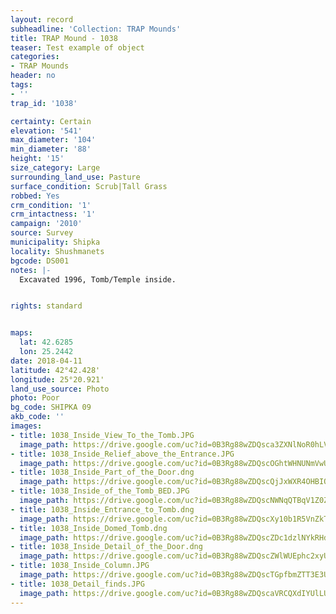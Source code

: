 ```yaml
---
layout: record
subheadline: 'Collection: TRAP Mounds'
title: TRAP Mound - 1038
teaser: Test example of object
categories:
- TRAP Mounds
header: no
tags:
- ''
trap_id: '1038'

certainty: Certain
elevation: '541'
max_diameter: '104'
min_diameter: '88'
height: '15'
size_category: Large
surrounding_land_use: Pasture
surface_condition: Scrub|Tall Grass
robbed: Yes
crm_condition: '1'
crm_intactness: '1'
campaign: '2010'
source: Survey
municipality: Shipka
locality: Shushmanets
bgcode: DS001
notes: |-
  Excavated 1996, Tomb/Temple inside.


rights: standard


maps:
  lat: 42.6285
  lon: 25.2442
date: 2018-04-11
latitude: 42°42.428'
longitude: 25°20.921'
land_use_source: Photo
photo: Poor
bg_code: SHIPKA 09
akb_code: ''
images:
- title: 1038_Inside_View_To_the_Tomb.JPG
  image_path: https://drive.google.com/uc?id=0B3Rg88wZDQsca3ZXNlNoR0hLVDQ
- title: 1038_Inside_Relief_above_the_Entrance.JPG
  image_path: https://drive.google.com/uc?id=0B3Rg88wZDQscOGhtWHNUNmVwUDA
- title: 1038_Inside_Part_of_the_Door.dng
  image_path: https://drive.google.com/uc?id=0B3Rg88wZDQscQjJxWXR4OHBIQ00
- title: 1038_Inside_of_the_Tomb_BED.JPG
  image_path: https://drive.google.com/uc?id=0B3Rg88wZDQscNWNqQTBqV1Z0ZUE
- title: 1038_Inside_Entrance_to_Tomb.dng
  image_path: https://drive.google.com/uc?id=0B3Rg88wZDQscXy10b1R5VnZkTjA
- title: 1038_Inside_Domed_Tomb.dng
  image_path: https://drive.google.com/uc?id=0B3Rg88wZDQscZDc1dzlNYkRHdlE
- title: 1038_Inside_Detail_of_the_Door.dng
  image_path: https://drive.google.com/uc?id=0B3Rg88wZDQscZWlWUEphc2xyUFE
- title: 1038_Inside_Column.JPG
  image_path: https://drive.google.com/uc?id=0B3Rg88wZDQscTGpfbmZTT3E3U2c
- title: 1038_Detail_finds.JPG
  image_path: https://drive.google.com/uc?id=0B3Rg88wZDQscaVRCQXdIYUlLUmM
---
```

